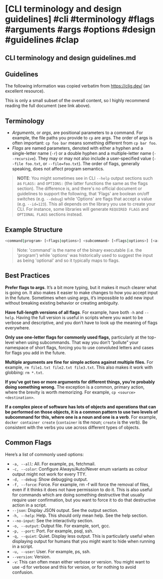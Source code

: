 # [CLI terminology and design guidelines] #cli #terminology #flags #arguments #args #options #design #guidelines #clap

## CLI terminology and design guidelines.md

## Guidelines

The following information was copied verbatim from https://clig.dev/ (an excellent resource).

This is only a small subset of the overall content, so I highly recommend reading the full document (see link above).

## Terminology

- _Arguments_, or _args_, are positional parameters to a command. For example, the file paths you provide to `cp` are args. The order of args is often important: `cp foo bar` means something different from `cp bar foo`.
- _Flags_ are named parameters, denoted with either a hyphen and a single-letter name (`-r`) or a double hyphen and a multiple-letter name (`--recursive`). They may or may not also include a user-specified value (`--file foo.txt`, or `--file=foo.txt`). The order of flags, generally speaking, does not affect program semantics.

> **NOTE**: You might sometimes see in CLI `--help` output sections such as `FLAGS:` and `OPTIONS:` (the latter functions the same as the flags section). The difference is, and there's no official document or guidelines to support the following, that 'Flags' are boolean on/off switches (e.g. `--debug`) while 'Options' are flags that accept a value (e.g. `--id=123`). This all depends on the library you use to create your CLI. For instance, some libraries will generate `REQUIRED FLAGS` and `OPTIONAL FLAGS` sections instead.

## Example Structure

```bash
<command|program> [<flags|options>] <subcommand> [<flags|options>] [<args> ...]
```

> Note: 'command' is the name of the binary executable (i.e. the 'program') while 'options' was historically used to suggest the input as being 'optional' and so it typically maps to flags.

## Best Practices

**Prefer flags to args**. It’s a bit more typing, but it makes it much clearer what is going on. It also makes it easier to make changes to how you accept input in the future. Sometimes when using args, it’s impossible to add new input without breaking existing behavior or creating ambiguity.

**Have full-length versions of all flags**. For example, have both `-h` and `--help`. Having the full version is useful in scripts where you want to be verbose and descriptive, and you don’t have to look up the meaning of flags everywhere.

**Only use one-letter flags for commonly used flags,** particularly at the top-level when using subcommands. That way you don’t “pollute” your namespace of short flags, forcing you to use convoluted letters and cases for flags you add in the future.

**Multiple arguments are fine for simple actions against multiple files.** For example, `rm file1.txt file2.txt file3.txt`. This also makes it work with globbing: `rm *.txt`.

**If you’ve got two or more arguments for different things, you’re probably doing something wrong.** The exception is a common, primary action, where the brevity is worth memorizing. For example, `cp <source> <destination>`.

**If a complex piece of software has lots of objects and operations that can be performed on those objects, it is a common pattern to use two levels of subcommand for this, where one is a noun and one is a verb**. For example, `docker container create` (`container` is the noun; `create` is the verb). Be consistent with the verbs you use across different types of objects. 

## Common Flags

Here’s a list of commonly used options:

- `-a, --all`: All. For example, ps, fetchmail.
- `-c, --color`: Configure Always/Auto/Never enum variants as colour output might not work for every TTY.
- `-d, --debug`: Show debugging output.
- `-f, --force`: Force. For example, rm -f will force the removal of files, even if it thinks it does not have permission to do it. This is also useful for commands which are doing something destructive that usually require user confirmation, but you want to force it to do that destructive action in a script.
- `--json`: Display JSON output. See the output section.
- `-h, --help`: Help. This should only mean help. See the help section.
- `--no-input`: See the interactivity section.
- `-o, --output`: Output file. For example, sort, gcc.
- `-p, --port`: Port. For example, psql, ssh.
- `-q, --quiet`: Quiet. Display less output. This is particularly useful when displaying output for humans that you might want to hide when running in a script.
- `-u, --user`: User. For example, ps, ssh.
- `--version`: Version.
- `-v`: This can often mean either verbose or version. You might want to use -d for verbose and this for version, or for nothing to avoid confusion.

